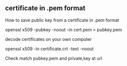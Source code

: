 #

## certificate in .pem format

How to save public key from a certificate in .pem format

  openssl x509 -pubkey -noout -in cert.pem  > pubkey.pem

decode certificates on your own computer

  openssl x509 -in certificate.crt -text -noout

Check match pubkey.pem and private,key at url 